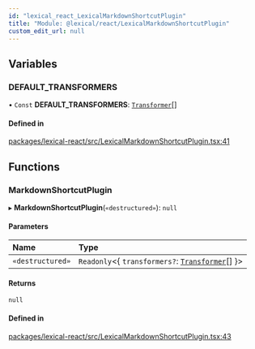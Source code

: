 ```yaml
---
id: "lexical_react_LexicalMarkdownShortcutPlugin"
title: "Module: @lexical/react/LexicalMarkdownShortcutPlugin"
custom_edit_url: null
---
```


## Variables

### DEFAULT\_TRANSFORMERS

• `Const` **DEFAULT\_TRANSFORMERS**: [`Transformer`](lexical_markdown.md#transformer)[]

#### Defined in

[packages/lexical-react/src/LexicalMarkdownShortcutPlugin.tsx:41](https://github.com/facebook/lexical/tree/main/packages/lexical-react/src/LexicalMarkdownShortcutPlugin.tsx#L41)

## Functions

### MarkdownShortcutPlugin

▸ **MarkdownShortcutPlugin**(`«destructured»`): ``null``

#### Parameters

| Name | Type |
| :------ | :------ |
| `«destructured»` | `Readonly`\<\{ `transformers?`: [`Transformer`](lexical_markdown.md#transformer)[]  }\> |

#### Returns

``null``

#### Defined in

[packages/lexical-react/src/LexicalMarkdownShortcutPlugin.tsx:43](https://github.com/facebook/lexical/tree/main/packages/lexical-react/src/LexicalMarkdownShortcutPlugin.tsx#L43)
